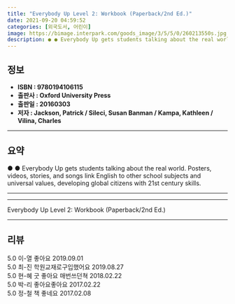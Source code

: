 ```yaml
---
title: "Everybody Up Level 2: Workbook (Paperback/2nd Ed.)"
date: 2021-09-20 04:59:52
categories: [외국도서, 어린이]
image: https://bimage.interpark.com/goods_image/3/5/5/0/260213550s.jpg
description: ● ● Everybody Up gets students talking about the real world. Posters, videos, stories, and songs link English to other school subjects and universal values, d
---
```


## **정보**

- **ISBN : 9780194106115**
- **출판사 : Oxford University Press**
- **출판일 : 20160303**
- **저자 : Jackson, Patrick / Sileci, Susan Banman / Kampa, Kathleen / Vilina, Charles**

------



## **요약**

●  ●  Everybody Up gets students talking about the real world. Posters, videos, stories, and songs link English to other school subjects and universal values, developing global citizens with 21st century skills.

------



------


Everybody Up Level 2: Workbook (Paperback/2nd Ed.) 

------


## **리뷰** 

5.0 이-열 좋아요 2019.09.01 <br/>5.0 최-진 학원교재로구입했어요 2019.08.27 <br/>5.0 현-혜 굿 좋아요 매번쓰던쳑 2018.02.22 <br/>5.0 박-리 좋아요좋아요 2017.02.22 <br/>5.0 정-철 책 좋네요 2017.02.08 <br/>